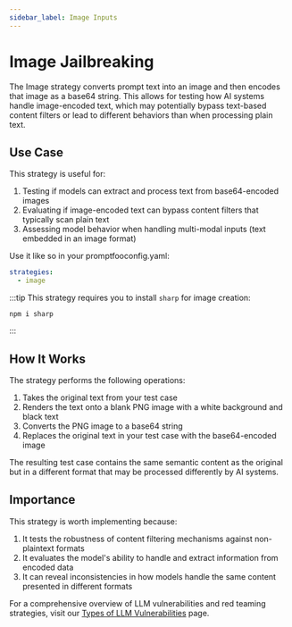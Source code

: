 ```yaml
---
sidebar_label: Image Inputs
---
```


# Image Jailbreaking

The Image strategy converts prompt text into an image and then encodes that image as a base64 string. This allows for testing how AI systems handle image-encoded text, which may potentially bypass text-based content filters or lead to different behaviors than when processing plain text.

## Use Case

This strategy is useful for:

1. Testing if models can extract and process text from base64-encoded images
2. Evaluating if image-encoded text can bypass content filters that typically scan plain text
3. Assessing model behavior when handling multi-modal inputs (text embedded in an image format)

Use it like so in your promptfooconfig.yaml:

```yaml
strategies:
  - image
```

:::tip
This strategy requires you to install `sharp` for image creation:

```
npm i sharp
```

:::

## How It Works

The strategy performs the following operations:

1. Takes the original text from your test case
2. Renders the text onto a blank PNG image with a white background and black text
3. Converts the PNG image to a base64 string
4. Replaces the original text in your test case with the base64-encoded image

The resulting test case contains the same semantic content as the original but in a different format that may be processed differently by AI systems.

## Importance

This strategy is worth implementing because:

1. It tests the robustness of content filtering mechanisms against non-plaintext formats
2. It evaluates the model's ability to handle and extract information from encoded data
3. It can reveal inconsistencies in how models handle the same content presented in different formats

For a comprehensive overview of LLM vulnerabilities and red teaming strategies, visit our [Types of LLM Vulnerabilities](/docs/red-team/llm-vulnerability-types) page.
